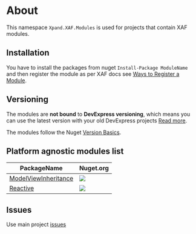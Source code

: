 # About

This namespace `Xpand.XAF.Modules` is used for projects that contain XAF modules. 

## Installation 
You have to install the packages from nuget `Install-Package ModuleName` and then register the module as per XAF docs see [Ways to Register a Module](https://documentation.devexpress.com/eXpressAppFramework/118047/Concepts/Application-Solution-Components/Ways-to-Register-a-Module). 


## Versioning
The modules are **not bound** to **DevExpress versioning**, which means you can use the latest version with your old DevExpress projects [Read more](https://github.com/eXpandFramework/XAF/tree/master/tools/Xpand.VersionConverter).

The modules follow the Nuget [Version Basics](https://docs.microsoft.com/en-us/nuget/reference/package-versioning#version-basics).

## Platform agnostic modules list
|PackageName|  Nuget.org |
|---|---|
|  [ModelViewInheritance](https://github.com/eXpandFramework/XAF/tree/master/src/Modules/Agnostic/ModelViewInheritance) |   ![](https://img.shields.io/nuget/dt/Xpand.XAF.Modules.ModelViewInheritance.svg?label=&style=flat)|
|[Reactive](https://github.com/eXpandFramework/XAF/tree/master/src/Modules/Agnostic/Reactive)|![](https://img.shields.io/nuget/dt/Xpand.XAF.Modules.Reactive.svg?label=&style=flat)


## Issues
Use main project [issues](https://github.com/eXpandFramework/eXpand/issues/new/choose)    